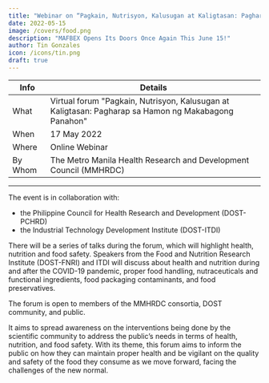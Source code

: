 ```yaml
---
title: "Webinar on “Pagkain, Nutrisyon, Kalusugan at Kaligtasan: Pagharap sa Hamon ng Makabagong Panahon.”!"
date: 2022-05-15
image: /covers/food.png
description: "MAFBEX Opens Its Doors Once Again This June 15!"
author: Tin Gonzales
icon: /icons/tin.png
draft: true
---
```



Info | Details 
--- | ---
What | Virtual forum "Pagkain, Nutrisyon, Kalusugan at Kaligtasan: Pagharap sa Hamon ng Makabagong Panahon"
When | 17 May 2022
Where | Online Webinar
By Whom | The Metro Manila Health Research and Development Council (MMHRDC)

---


The event is in collaboration with:
- the Philippine Council for Health Research and Development (DOST-PCHRD)
- the Industrial Technology Development Institute (DOST-ITDI)


There will be a series of talks during the forum, which will highlight health, nutrition and food safety. Speakers from the Food and Nutrition Research Institute (DOST-FNRI) and ITDI will discuss about health and nutrition during and after the COVID-19 pandemic, proper food handling, nutraceuticals and functional ingredients, food packaging contaminants, and food preservatives.

The forum is open to members of the MMHRDC consortia, DOST community, and public. 

It aims to spread awareness on the interventions being done by the scientific community to address the public’s needs in terms of health, nutrition, and food safety. With its theme, this forum aims to inform the public on how they can maintain proper health and be vigilant on the quality and safety of the food they consume as we move forward, facing the challenges of the new normal.
